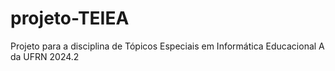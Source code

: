 # projeto-TEIEA
Projeto para a disciplina de Tópicos Especiais em Informática Educacional A da UFRN 2024.2